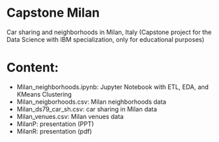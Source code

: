 # Capstone Milan
Car sharing and neighborhoods in Milan, Italy (Capstone project for the Data Science with IBM specialization, only for educational purposes) 

# Content:
- Milan_neighborhoods.ipynb: Jupyter Notebook with ETL, EDA, and KMeans Clustering
- Milan_neigborhoods.csv: Milan neighborhoods data
- Milan_ds79_car_sh.csv: car sharing in Milan data
- Milan_venues.csv: Milan venues data
- MilanP: presentation (PPT)
- MilanR: presentation (pdf)
